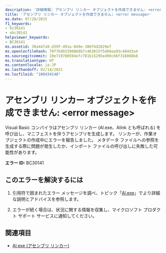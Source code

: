 ```yaml
---
description: '詳細情報: アセンブリ リンカー オブジェクトを作成できません: <error message>'
title: 'アセンブリ リンカー オブジェクトを作成できません: <error message>'
ms.date: 07/20/2015
f1_keywords:
- bc30141
- vbc30141
helpviewer_keywords:
- BC30141
ms.assetid: 30a447a9-d39f-491a-849e-306f4d2029ef
ms.openlocfilehash: 79f76db539886867c463015f5d66ea93c484d3a4
ms.sourcegitcommit: 10e719780594efc781b15295e499c66f316068b8
ms.translationtype: HT
ms.contentlocale: ja-JP
ms.lasthandoff: 02/14/2021
ms.locfileid: "100434148"
---
```

# <a name="unable-to-create-assembly-linker-object-error-message"></a>アセンブリ リンカー オブジェクトを作成できません: \<error message>

Visual Basic コンパイラはアセンブリ リンカー (Al.exe、Alink とも呼ばれる) を呼び出し、マニフェストを伴うアセンブリを生成します。 リンカーが、作業オブジェクトの作成中にエラーを報告しました。 メタデータ ファイルへの参照を生成する際に問題が発生したか、インポート ファイルの呼び出しに失敗した可能性があります。  
  
 **エラー ID:** BC30141  
  
## <a name="to-correct-this-error"></a>このエラーを解決するには  
  
1. 引用符で囲まれたエラー メッセージを調べ、トピック「[Al.exe](../../framework/tools/al-exe-assembly-linker.md)」でより詳細な説明とアドバイスを参照します。  
  
2. エラーが続く場合は、状況に関する情報を収集し、マイクロソフト プロダクト サポート サービスに通知してください。  
  
## <a name="see-also"></a>関連項目

- [Al.exe (アセンブリ リンカー)](../../framework/tools/al-exe-assembly-linker.md)
